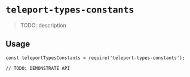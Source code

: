 # `teleport-types-constants`

> TODO: description

## Usage

```
const teleportTypesConstants = require('teleport-types-constants');

// TODO: DEMONSTRATE API
```
